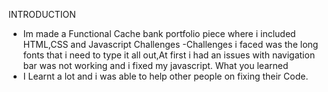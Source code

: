 INTRODUCTION
- Im made a Functional Cache bank portfolio piece where  i included HTML,CSS and Javascript
Challenges
-Challenges i faced was the long fonts that i need to type it all out,At first i had an issues with navigation bar was not working and i fixed my javascript.
What you learned
- I Learnt a lot and i was able to help other people on fixing their Code.


